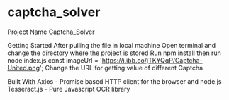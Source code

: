 # captcha_solver

Project Name
Captcha_Solver

Getting Started
After pulling the file in local machine
Open terminal and change the directory where the project is stored
Run npm install
then run node index.js
const imageUrl = 'https://i.ibb.co/jTKYQqP/Captcha-United.png'; 
Change the URL for getting value of different Captcha

Built With
Axios - Promise based HTTP client for the browser and node.js
Tesseract.js - Pure Javascript OCR library

